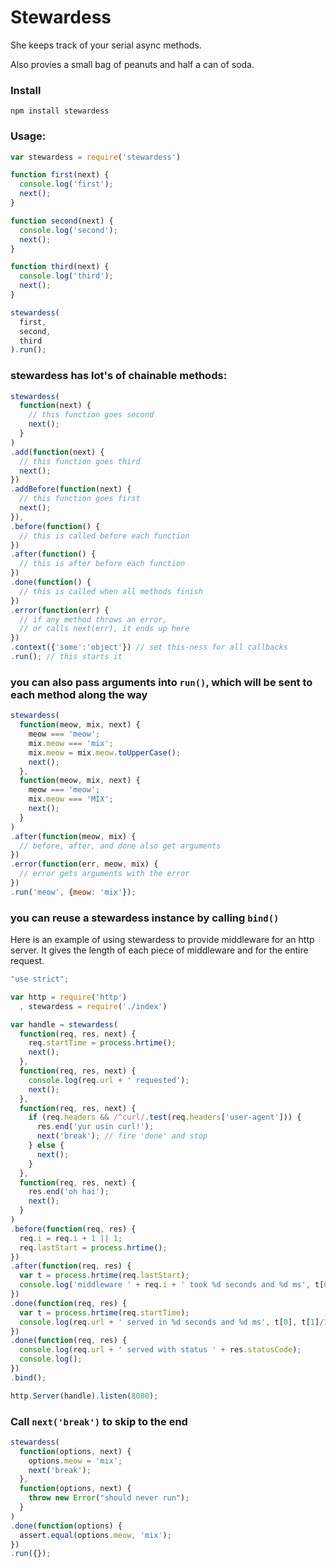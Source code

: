 # Stewardess

She keeps track of your serial async methods.

Also provies a small bag of peanuts and half a can of soda.

### Install

`npm install stewardess`

### Usage:

```javascript
var stewardess = require('stewardess')

function first(next) {
  console.log('first');
  next();
}

function second(next) {
  console.log('second');
  next();
}

function third(next) {
  console.log('third');
  next();
}

stewardess(
  first,
  second,
  third
).run();
```

### stewardess has lot's of chainable methods:

```javascript
stewardess(
  function(next) {
    // this function goes second
    next();
  }
)
.add(function(next) {
  // this function goes third
  next();
})
.addBefore(function(next) {
  // this function goes first
  next();
}),
.before(function() {
  // this is called before each function
})
.after(function() {
  // this is after before each function
})
.done(function() {
  // this is called when all methods finish
})
.error(function(err) {
  // if any method throws an error,
  // or calls next(err), it ends up here
})
.context({'some':'object'}) // set this-ness for all callbacks
.run(); // this starts it
```

### you can also pass arguments into `run()`, which will be sent to each method along the way

```javascript
stewardess(
  function(meow, mix, next) {
    meow === 'meow';
    mix.meow === 'mix';
    mix.meow = mix.meow.toUpperCase();
    next();
  },
  function(meow, mix, next) {
    meow === 'meow';
    mix.meow === 'MIX';
    next();
  }
)
.after(function(meow, mix) {
  // before, after, and done also get arguments
})
.error(function(err, meow, mix) {
  // error gets arguments with the error
})
.run('meow', {meow: 'mix'});
```

### you can reuse a stewardess instance by calling `bind()`

Here is an example of using stewardess to provide middleware for an http
server. It gives the length of each piece of middleware and for the
entire request.

```javascript
"use strict";

var http = require('http')
  , stewardess = require('./index')

var handle = stewardess(
  function(req, res, next) {
    req.startTime = process.hrtime();
    next();
  },
  function(req, res, next) {
    console.log(req.url + ' requested');
    next();
  },
  function(req, res, next) {
    if (req.headers && /^curl/.test(req.headers['user-agent'])) {
      res.end('yur usin curl!');
      next('break'); // fire 'done' and stop
    } else {
      next();
    }
  },
  function(req, res, next) {
    res.end('oh hai');
    next();
  }
)
.before(function(req, res) {
  req.i = req.i + 1 || 1;
  req.lastStart = process.hrtime();
})
.after(function(req, res) {
  var t = process.hrtime(req.lastStart);
  console.log('middleware ' + req.i + ' took %d seconds and %d ms', t[0], t[1]/1000000);
})
.done(function(req, res) {
  var t = process.hrtime(req.startTime);
  console.log(req.url + ' served in %d seconds and %d ms', t[0], t[1]/1000000);
})
.done(function(req, res) {
  console.log(req.url + ' served with status ' + res.statusCode);
  console.log();
})
.bind();

http.Server(handle).listen(8080);
```

### Call `next('break')` to skip to the end

```javascript
stewardess(
  function(options, next) {
    options.meow = 'mix';
    next('break');
  },
  function(options, next) {
    throw new Error("should never run");
  }
)
.done(function(options) {
  assert.equal(options.meow, 'mix');
})
.run({});
```
